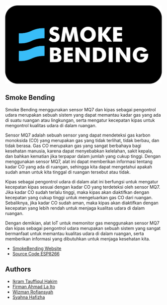 
![Logo](https://github.com/Arcfoz/SmokeBending-Website/blob/4d84fc68216c7808d19ac39766018e776f5f2f27/public/img/main_logo.png?raw=true)


## Smoke Bending
Smoke Bending menggunakan sensor MQ7 dan kipas sebagai pengontrol udara merupakan sebuah sistem yang dapat memantau kadar gas yang ada di suatu ruangan atau lingkungan, serta mengatur kecepatan kipas untuk mengontrol kualitas udara di dalam ruangan.

Sensor MQ7 adalah sebuah sensor yang dapat mendeteksi gas karbon monoksida (CO) yang merupakan gas yang tidak terlihat, tidak berbau, dan tidak berasa. Gas CO merupakan gas yang sangat berbahaya bagi kesehatan manusia, karena dapat menyebabkan kelelahan, sakit kepala, dan bahkan kematian jika terpapar dalam jumlah yang cukup tinggi. Dengan menggunakan sensor MQ7, alat ini dapat memberikan informasi tentang kadar CO yang ada di ruangan, sehingga kita dapat mengetahui apakah sudah aman untuk kita tinggal di ruangan tersebut atau tidak.

Kipas sebagai pengontrol udara di dalam alat ini berfungsi untuk mengatur kecepatan kipas sesuai dengan kadar CO yang terdeteksi oleh sensor MQ7. Jika kadar CO sudah terlalu tinggi, maka kipas akan diaktifkan dengan kecepatan yang cukup tinggi untuk mengeluarkan gas CO dari ruangan. Sebaliknya, jika kadar CO sudah aman, maka kipas akan diaktifkan dengan kecepatan yang lebih rendah untuk menjaga kualitas udara di dalam ruangan.

Dengan demikian, alat IoT untuk memonitor gas menggunakan sensor MQ7 dan kipas sebagai pengontrol udara merupakan sebuah sistem yang sangat bermanfaat untuk memantau kualitas udara di dalam ruangan, serta memberikan informasi yang dibutuhkan untuk menjaga kesehatan kita.
 - [SmokeBending Website](https://smokebending.up.railway.app)
 - [Source Code ESP8266](https://github.com/Arcfoz/SmokeBending_ESP8266/blob/81e679e3d38ed35e0782074c03df2eec2c925a57/SmokeBending_ESP8266.ino)


## Authors

- [Ikram Tauffiqul Hakim](https://www.github.com/arcfoz)
- [Firman Ahmad La Ito](https://github.com/Redfal12)
- [Wizman Rofiansyah](https://github.com/Rofiansyah)
- [Syahna Hafizha](https://github.com/syahnahafizha)
